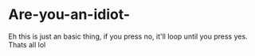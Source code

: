 # Are-you-an-idiot-
Eh this is just an basic thing, if you press no, it'll loop until you press yes. Thats all lol
